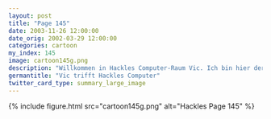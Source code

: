 ```yaml
---
layout: post
title: "Page 145"
date: 2003-11-26 12:00:00
date_orig: 2002-03-29 12:00:00
categories: cartoon
my_index: 145
image: cartoon145g.png
description: "Willkommen in Hackles Computer-Raum Vic. Ich bin hier der Linux Server Bin erfreut dich kennenzulernen Wow, ein Amiga! Wie geht's dir Hola, amigo HEY VERSAGER Sprich entweder in NETBEUI oder hör auf zu Quasseln Und du musst die Windows-Kiste sein Nun, genau Vic"
germantitle: "Vic trifft Hackles Computer"
twitter_card_type: summary_large_image
---
```


{% include figure.html src="cartoon145g.png" alt="Hackles Page 145"  %}
